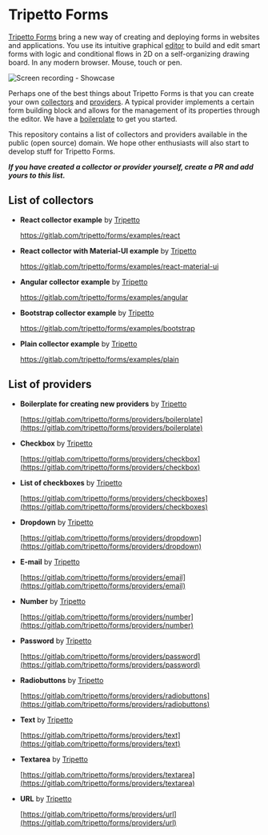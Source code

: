 # Tripetto Forms
[Tripetto Forms](https://forms.tripetto.community) bring a new way of creating and deploying forms in websites and applications. You use its intuitive graphical [editor](https://www.npmjs.com/package/@tripetto/forms-editor) to build and edit smart forms with logic and conditional flows in 2D on a self-organizing drawing board. In any modern browser. Mouse, touch or pen.

![Screen recording - Showcase](https://forms.tripetto.community/images/screen-recordings/showcase.gif)

Perhaps one of the best things about Tripetto Forms is that you can create your own [collectors](https://forms.tripetto.community/collector/) and [providers](https://forms.tripetto.community/providers/). A typical provider implements a certain form building block and allows for the management of its properties through the editor. We have a [boilerplate](https://gitlab.com/tripetto/forms/providers/boilerplate) to get you started.

This repository contains a list of collectors and providers available in the public (open source) domain. We hope other enthusiasts will also start to develop stuff for Tripetto Forms.

***If you have created a collector or provider yourself, create a PR and add yours to this list.***

## List of collectors
- **React collector example** by [Tripetto](https://github.com/tripetto/)

  https://gitlab.com/tripetto/forms/examples/react

- **React collector with Material-UI example** by [Tripetto](https://github.com/tripetto/)

  https://gitlab.com/tripetto/forms/examples/react-material-ui

- **Angular collector example** by [Tripetto](https://github.com/tripetto/)

  https://gitlab.com/tripetto/forms/examples/angular

- **Bootstrap collector example** by [Tripetto](https://github.com/tripetto/)

  https://gitlab.com/tripetto/forms/examples/bootstrap

- **Plain collector example** by [Tripetto](https://github.com/tripetto/)

  https://gitlab.com/tripetto/forms/examples/plain

## List of providers

- **Boilerplate for creating new providers** by [Tripetto](https://github.com/tripetto/)

  [https://gitlab.com/tripetto/forms/providers/boilerplate](https://gitlab.com/tripetto/forms/providers/boilerplate)

- **Checkbox** by [Tripetto](https://github.com/tripetto/)

  [https://gitlab.com/tripetto/forms/providers/checkbox](https://gitlab.com/tripetto/forms/providers/checkbox)

- **List of checkboxes** by [Tripetto](https://github.com/tripetto/)

  [https://gitlab.com/tripetto/forms/providers/checkboxes](https://gitlab.com/tripetto/forms/providers/checkboxes)

- **Dropdown** by [Tripetto](https://github.com/tripetto/)

  [https://gitlab.com/tripetto/forms/providers/dropdown](https://gitlab.com/tripetto/forms/providers/dropdown)

- **E-mail** by [Tripetto](https://github.com/tripetto/)

  [https://gitlab.com/tripetto/forms/providers/email](https://gitlab.com/tripetto/forms/providers/email)

- **Number** by [Tripetto](https://github.com/tripetto/)

  [https://gitlab.com/tripetto/forms/providers/number](https://gitlab.com/tripetto/forms/providers/number)

- **Password** by [Tripetto](https://github.com/tripetto/)

  [https://gitlab.com/tripetto/forms/providers/password](https://gitlab.com/tripetto/forms/providers/password)

- **Radiobuttons** by [Tripetto](https://github.com/tripetto/)

  [https://gitlab.com/tripetto/forms/providers/radiobuttons](https://gitlab.com/tripetto/forms/providers/radiobuttons)

- **Text** by [Tripetto](https://github.com/tripetto/)

  [https://gitlab.com/tripetto/forms/providers/text](https://gitlab.com/tripetto/forms/providers/text)

- **Textarea** by [Tripetto](https://github.com/tripetto/)

  [https://gitlab.com/tripetto/forms/providers/textarea](https://gitlab.com/tripetto/forms/providers/textarea)

- **URL** by [Tripetto](https://github.com/tripetto/)

  [https://gitlab.com/tripetto/forms/providers/url](https://gitlab.com/tripetto/forms/providers/url)
